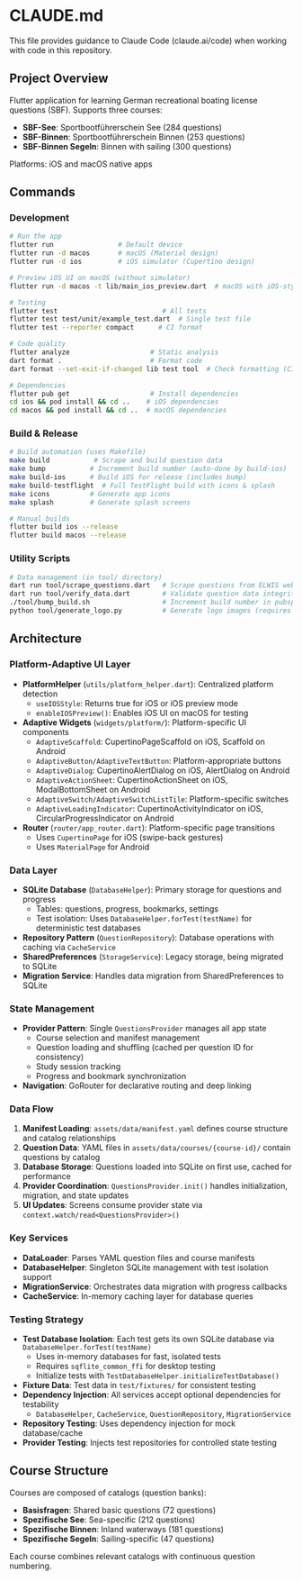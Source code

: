 # CLAUDE.md

This file provides guidance to Claude Code (claude.ai/code) when working with code in this repository.

## Project Overview

Flutter application for learning German recreational boating license questions (SBF). Supports three courses:
- **SBF-See**: Sportbootführerschein See (284 questions)
- **SBF-Binnen**: Sportbootführerschein Binnen (253 questions)  
- **SBF-Binnen Segeln**: Binnen with sailing (300 questions)

Platforms: iOS and macOS native apps

## Commands

### Development
```bash
# Run the app
flutter run                # Default device
flutter run -d macos       # macOS (Material design)
flutter run -d ios         # iOS simulator (Cupertino design)

# Preview iOS UI on macOS (without simulator)
flutter run -d macos -t lib/main_ios_preview.dart  # macOS with iOS-style UI

# Testing
flutter test                          # All tests
flutter test test/unit/example_test.dart  # Single test file
flutter test --reporter compact      # CI format

# Code quality
flutter analyze                    # Static analysis
dart format .                      # Format code
dart format --set-exit-if-changed lib test tool  # Check formatting (CI)

# Dependencies
flutter pub get                    # Install dependencies
cd ios && pod install && cd ..    # iOS dependencies
cd macos && pod install && cd ..  # macOS dependencies
```

### Build & Release
```bash
# Build automation (uses Makefile)
make build           # Scrape and build question data
make bump           # Increment build number (auto-done by build-ios)
make build-ios      # Build iOS for release (includes bump)
make build-testflight  # Full TestFlight build with icons & splash
make icons          # Generate app icons
make splash         # Generate splash screens

# Manual builds
flutter build ios --release
flutter build macos --release
```

### Utility Scripts
```bash
# Data management (in tool/ directory)
dart run tool/scrape_questions.dart   # Scrape questions from ELWIS website
dart run tool/verify_data.dart        # Validate question data integrity
./tool/bump_build.sh                  # Increment build number in pubspec.yaml
python tool/generate_logo.py          # Generate logo images (requires venv)
```

## Architecture

### Platform-Adaptive UI Layer
- **PlatformHelper** (`utils/platform_helper.dart`): Centralized platform detection
  - `useIOSStyle`: Returns true for iOS or iOS preview mode
  - `enableIOSPreview()`: Enables iOS UI on macOS for testing
- **Adaptive Widgets** (`widgets/platform/`): Platform-specific UI components
  - `AdaptiveScaffold`: CupertinoPageScaffold on iOS, Scaffold on Android
  - `AdaptiveButton/AdaptiveTextButton`: Platform-appropriate buttons
  - `AdaptiveDialog`: CupertinoAlertDialog on iOS, AlertDialog on Android
  - `AdaptiveActionSheet`: CupertinoActionSheet on iOS, ModalBottomSheet on Android
  - `AdaptiveSwitch/AdaptiveSwitchListTile`: Platform-specific switches
  - `AdaptiveLoadingIndicator`: CupertinoActivityIndicator on iOS, CircularProgressIndicator on Android
- **Router** (`router/app_router.dart`): Platform-specific page transitions
  - Uses `CupertinoPage` for iOS (swipe-back gestures)
  - Uses `MaterialPage` for Android

### Data Layer
- **SQLite Database** (`DatabaseHelper`): Primary storage for questions and progress
  - Tables: questions, progress, bookmarks, settings
  - Test isolation: Uses `DatabaseHelper.forTest(testName)` for deterministic test databases
- **Repository Pattern** (`QuestionRepository`): Database operations with caching via `CacheService`
- **SharedPreferences** (`StorageService`): Legacy storage, being migrated to SQLite
- **Migration Service**: Handles data migration from SharedPreferences to SQLite

### State Management
- **Provider Pattern**: Single `QuestionsProvider` manages all app state
  - Course selection and manifest management
  - Question loading and shuffling (cached per question ID for consistency)
  - Study session tracking
  - Progress and bookmark synchronization
- **Navigation**: GoRouter for declarative routing and deep linking

### Data Flow
1. **Manifest Loading**: `assets/data/manifest.yaml` defines course structure and catalog relationships
2. **Question Data**: YAML files in `assets/data/courses/{course-id}/` contain questions by catalog
3. **Database Storage**: Questions loaded into SQLite on first use, cached for performance
4. **Provider Coordination**: `QuestionsProvider.init()` handles initialization, migration, and state updates
5. **UI Updates**: Screens consume provider state via `context.watch/read<QuestionsProvider>()`

### Key Services
- **DataLoader**: Parses YAML question files and course manifests
- **DatabaseHelper**: Singleton SQLite management with test isolation support
- **MigrationService**: Orchestrates data migration with progress callbacks
- **CacheService**: In-memory caching layer for database queries

### Testing Strategy
- **Test Database Isolation**: Each test gets its own SQLite database via `DatabaseHelper.forTest(testName)`
  - Uses in-memory databases for fast, isolated tests
  - Requires `sqflite_common_ffi` for desktop testing
  - Initialize tests with `TestDatabaseHelper.initializeTestDatabase()`
- **Fixture Data**: Test data in `test/fixtures/` for consistent testing
- **Dependency Injection**: All services accept optional dependencies for testability
  - `DatabaseHelper`, `CacheService`, `QuestionRepository`, `MigrationService`
- **Repository Testing**: Uses dependency injection for mock database/cache
- **Provider Testing**: Injects test repositories for controlled state testing

## Course Structure

Courses are composed of catalogs (question banks):
- **Basisfragen**: Shared basic questions (72 questions)
- **Spezifische See**: Sea-specific (212 questions)
- **Spezifische Binnen**: Inland waterways (181 questions)
- **Spezifische Segeln**: Sailing-specific (47 questions)

Each course combines relevant catalogs with continuous question numbering.
